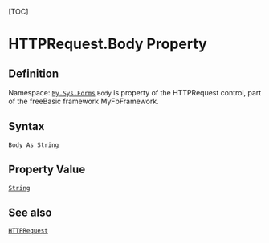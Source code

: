 [TOC]
# HTTPRequest.Body Property

## Definition
Namespace: [`My.Sys.Forms`](My.Sys.Forms.md)
`Body` is property of the HTTPRequest control, part of the freeBasic framework MyFbFramework.
## Syntax
```freeBasic
Body As String
```
## Property Value
[`String`]("https://www.freebasic.net/wiki/KeyPgString")
## See also
[`HTTPRequest`](HTTPRequest.md)
